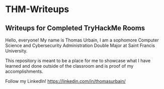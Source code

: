 # THM-Writeups
## Writeups for Completed TryHackMe Rooms

Hello, everyone!
My name is Thomas Urbain, I am a sophomore Computer Science and Cybersecurity Administration Double Major at Saint Francis University.

This repository is meant to be a place for me to showcase what I have learned and done outside of the classroom and is proof of my accomplishments.

Follow my LinkedIn!
https://linkedin.com/in/thomasurbain/
